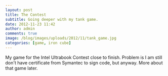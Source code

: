 ```yaml
---
layout: post
title: The Contest
subtitle: Going deeper with my tank game.
date: 2012-11-23 11:42
author: admin
comments: true
image: /blog/images/uploads/2012/11/tank_game.jpg
categories: [game, iron cube]
---
```

My game for the Intel Ultrabook Contest close to finish. Problem is I am still don't have certificate from Symantec to sign code, but anyway. More about that game later.
